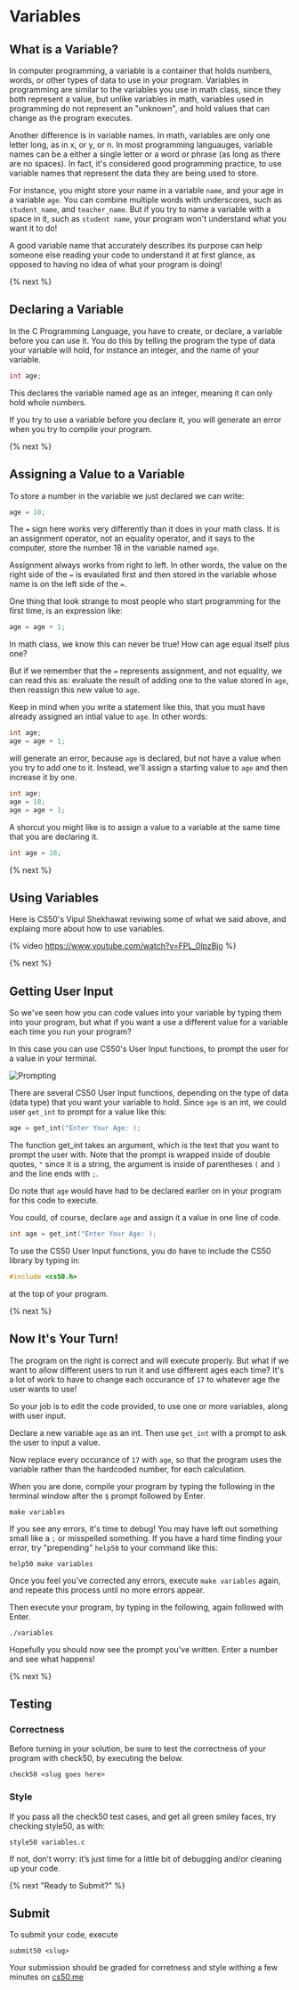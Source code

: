 # Variables

## What is a Variable?
In computer programming, a variable is a container that holds numbers, words, or other types of data to use in your program. Variables in programming are similar to the variables you use in math class, since they both represent a value, but unlike variables in math, variables used in programming do not represent an "unknown", and hold values that can change as the program executes.

Another difference is in variable names. In math, variables are only one letter long, as in x, or y, or n. In most programming languauges, variable names can be a either a single letter or a word or phrase (as long as there are no spaces). In fact, it's considered good programming practice, to use variable names that represent the data they are being used to store. 

For instance, you might store your name in a variable `name`, and your age in a variable `age`. You can combine multiple words with underscores, such as `student_name`, and `teacher_name`. But if you try to name a variable with a space in it, such as `student name`, your program won't understand what you want it to do!

A good variable name that accurately describes its purpose can help someone else reading your code to understand it at first glance, as opposed to having no idea of what your program is doing!

{% next %}

## Declaring a Variable
In the C Programming Language, you have to create, or declare, a variable before you can use it. You do this by telling the program the type of data your variable will hold, for instance an integer, and the name of your variable. 

```c
int age;
```

This declares the variable named age as an integer, meaning it can only hold whole numbers.

If you try to use a variable before you declare it, you will generate an error when you try to compile your program. 

{% next %}

## Assigning a Value to a Variable

To store a number in the variable we just declared we can write:

```c
age = 18;
```
The `=` sign here works very differently than it does in your math class. It is an assignment operator, not an equality operator, and it says to the computer, store the number 18 in the variable named `age`.

Assignment always works from right to left. In other words, the value on the right side of the `=` is evaulated first and then stored in the variable whose name is on the left side of the `=`.

One thing that look strange to most people who start programming for the first time, is an expression like:

```c
age = age + 1;
```

In math class, we know this can never be true! How can age equal itself plus one?

But if we remember that the `=` represents assignment, and not equality, we can read this as: evaluate the result of adding one to the value stored in `age`, then reassign this new value to `age`. 

Keep in mind when you write a statement like this, that you must have already assigned an intial value to `age`. In other words:

```c
int age;
age = age + 1;
```

will generate an error, because `age` is declared, but not have a value when you try to add one to it. Instead, we'll assign a starting value to `age` and then increase it by one.

```c
int age;
age = 18;
age = age + 1;
```

A shorcut you might like is to assign a value to a variable at the same time that you are declaring it.

```c
int age = 18;
```

{% next %}

## Using Variables

Here is CS50's Vipul Shekhawat reviwing some of what we said above, and explaing more about how to use variables.

{% video https://www.youtube.com/watch?v=FPL_0lpzBjo %}

{% next %}

## Getting User Input

So we've seen how you can code values into your variable by typing them into your program, but what if you want a use a different value for a variable each time you run your program?

In this case you can use CS50's User Input functions, to prompt the user for a value in your terminal.

![Prompting](http://labs.cs50nestm.net/userInput.gif)

There are several CS50 User Input functions, depending on the type of data (data type) that you want your variable to hold. Since `age` is an int, we could user `get_int` to prompt for a value like this:

```c
age = get_int("Enter Your Age: );
```

The function get_int takes an argument, which is the text that you want to prompt the user with. Note that the prompt is wrapped inside of double quotes, `"` since it is a string, the argument is inside of parentheses `(` and `)` and the line ends with `;`.

Do note that `age` would have had to be declared earlier on in your program for this code to execute. 

You could, of course, declare `age` and assign it a value in one line of code.

```c
int age = get_int("Enter Your Age: );
```

To use the CS50 User Input functions, you do have to include the CS50 library by typing in: 

```c
#include <cs50.h>
```

at the top of your program.

{% next %}

## Now It's Your Turn!

The program on the right is correct and will execute properly. But what if we want to allow different users to run it and use different ages each time? It's a lot of work to have to change each occurance of `17` to whatever age the user wants to use!

So your job is to edit the code provided, to use one or more variables, along with user input.

Declare a new variable `age` as an int. Then use `get_int` with a prompt to ask the user to input a value.

Now replace every occurance of `17` with `age`, so that the program uses the variable rather than the hardcoded number, for each calculation.

When you are done, compile your program by typing the following in the terminal window after the `$` prompt followed by Enter.

```
make variables
```

If you see any errors, it's time to debug! You may have left out something small like a `;` or misspelled something. If you have a hard time finding your error, try "prepending" `help50` to your command like this:

```
help50 make variables
```

Once you feel you've corrected any errors, execute `make variables` again, and repeate this process until no more errors appear.

Then execute your program, by typing in the following, again followed with Enter.

```
./variables
```

Hopefully you should now see the prompt you've written. Enter a number and see what happens!

{% next %}

## Testing

### Correctness

Before turning in your solution, be sure to test the correctness of your program with check50, by executing the below.

```
check50 <slug goes here>
``` 
  
### Style

If you pass all the check50 test cases, and get all green smiley faces, try checking style50, as with:

```
style50 variables.c
```

If not, don’t worry: it’s just time for a little bit of debugging and/or cleaning up your code.

{% next "Ready to Submit?" %}

## Submit

To submit your code, execute

```
submit50 <slug>
```

Your submission should be graded for corretness and style withing a few minutes on [cs50.me](https://cs50.me/)
